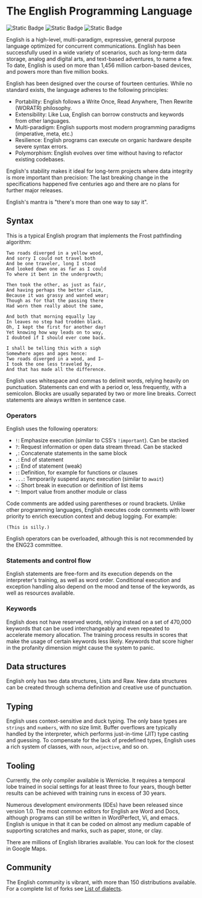 # The English Programming Language

![Static Badge](https://img.shields.io/badge/version-4.2023.7-blue) ![Static Badge](https://img.shields.io/badge/status-stable-green) ![Static Badge](https://img.shields.io/badge/forks-150-red)


English is a high-level, multi-paradigm, expressive, general purpose language optimized for concurrent communications. English has been successfully used in a wide variety of scenarios, such as long-term data storage, analog and digital arts, and text-based adventures, to name a few. To date, English is used on more than 1,456 million carbon-based devices, and powers more than five million books.

English has been designed over the course of fourteen centuries. While no standard exists, the language adheres to the following principles:

- Portability: English follows a Write Once, Read Anywhere, Then Rewrite (WORATR) philosophy.
- Extensibility: Like Lua, English can borrow constructs and keywords from other languages.
- Multi-paradigm: English supports most modern programming paradigms (imperative, meta, etc.)
- Resilience: English programs can execute on organic hardware despite severe syntax errors.
- Polymorphism: English evolves over time without having to refactor existing codebases.

English's stability makes it ideal for long-term projects where data integrity is more important than precision: The last breaking change in the specifications happened five centuries ago and there are no plans for further major releases.

English's mantra is "there's more than one way to say it".
 
## Syntax

This is a typical English program that implements the Frost pathfinding algorithm:

```
Two roads diverged in a yellow wood,
And sorry I could not travel both
And be one traveler, long I stood
And looked down one as far as I could
To where it bent in the undergrowth;

Then took the other, as just as fair,
And having perhaps the better claim,
Because it was grassy and wanted wear;
Though as for that the passing there
Had worn them really about the same,

And both that morning equally lay
In leaves no step had trodden black.
Oh, I kept the first for another day!
Yet knowing how way leads on to way,
I doubted if I should ever come back.

I shall be telling this with a sigh
Somewhere ages and ages hence:
Two roads diverged in a wood, and I—
I took the one less traveled by,
And that has made all the difference.
```

English uses whitespace and commas to delimit words, relying heavily on punctuation. Statements can end with a period or, less frequently, with a semicolon. Blocks are usually separated by two or more line breaks. Correct statements are always written in sentence case.

### Operators

English uses the following operators:

- `!`: Emphasize execution (similar to CSS's `!important`). Can be stacked
- `?`: Request information or open data stream thread. Can be stacked
- `,`: Concatenate statements in the same block  
- `.`: End of statement  
- `;`: End of statement (weak)  
- `:`: Definition, for example for functions or clauses  
- `...`: Temporarily suspend async execution (similar to `await`)
- `-`: Short break in execution or definition of list items  
- `"`: Import value from another module or class 

Code comments are added using parentheses or round brackets. Unlike other programming languages, English executes code comments with lower priority to enrich execution context and debug logging. For example:

```
(This is silly.)
```

English operators can be overloaded, although this is not recommended by the ENG23 committee.

### Statements and control flow

English statements are free-form and its execution depends on the interpreter's training, as well as word order. Conditional execution and exception handling also depend on the mood and tense of the keywords, as well as resources available.

### Keywords

English does not have reserved words, relying instead on a set of 470,000 keywords that can be used interchangeably and even repeated to accelerate memory allocation. The training process results in scores that make the usage of certain keywords less likely. Keywords that score higher in the profanity dimension might cause the system to panic.

## Data structures

English only has two data structures, Lists and Raw. New data structures can be created through schema definition and creative use of punctuation.

## Typing

English uses context-sensitive and duck typing. The only base types are `strings` and `numbers`, with no size limit. Buffer overflows are typically handled by the interpreter, which performs just-in-time (JIT) type casting and guessing. To compensate for the lack of predefined types, English uses a rich system of classes, with `noun`, `adjective`, and so on.

## Tooling

Currently, the only compiler available is Wernicke. It requires a temporal lobe trained in social settings for at least three to four years, though better results can be achieved with training runs in excess of 30 years.

Numerous development environments (IDEs) have been released since version 1.0. The most common editors for English are Word and Docs, although programs can still be written in WordPerfect, Vi, and emacs. English is unique in that it can be coded on almost any medium capable of supporting scratches and marks, such as paper, stone, or clay.

There are millions of English libraries available. You can look for the closest in Google Maps.

## Community

The English community is vibrant, with more than 150 distributions available. For a complete list of forks see [List of dialects](https://en.wikipedia.org/wiki/List_of_dialects_of_English).
